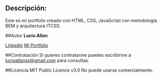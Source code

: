 ## Descripción:

Este es mi portfolio creado con HTML, CSS, JavaScript con metodología BEM y arquitectura ITCSS.

##Autor
**Lucio Allan**

[Linkedin](www.linkedin.com/in/lucioallanss)
[Mi Portfolio](https://lucioallanss.github.io/mi-portfolio/)

##Contratación
Si quieres contratarme puedes escribirme a lucioallanss@gmail.com para consultas.

##Licencia
MIT Public Licence v3.0
No puede usarse comercialmente.
